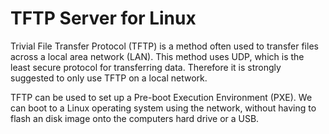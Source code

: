 # TFTP Server for Linux

Trivial File Transfer Protocol (TFTP) is a method often used to transfer files across a local area network (LAN). This method uses UDP, which is the least secure protocol for transferring data. Therefore it is strongly suggested to only use TFTP on a local network.

TFTP can be used to set up a Pre-boot Execution Environment (PXE). We can boot to a Linux operating system using the network, without having to flash an disk image onto the computers hard drive or a USB.

